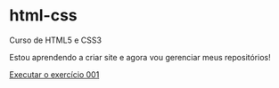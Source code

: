 # html-css
 Curso de HTML5 e CSS3

 Estou aprendendo a criar site e agora vou gerenciar meus repositórios!

 <a href="https://JuanPabloSobreira.github.io/html-css/exercicios/ex001/index.html">Executar o exercício 001
